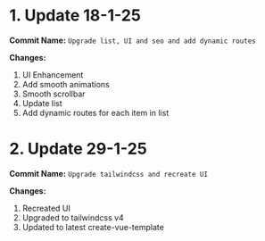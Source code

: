 # 1. Update 18-1-25

**Commit Name:** `Upgrade list, UI and seo and add dynamic routes`

**Changes:**

1. UI Enhancement
2. Add smooth animations
3. Smooth scrollbar
4. Update list
5. Add dynamic routes for each item in list

# 2. Update 29-1-25

**Commit Name:** `Upgrade tailwindcss and recreate UI`

**Changes:**

1. Recreated UI
2. Upgraded to tailwindcss v4
3. Updated to latest create-vue-template
